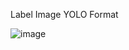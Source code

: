Label Image YOLO Format

![image](https://user-images.githubusercontent.com/81457132/174222928-b92b47a8-9dd2-4095-91c6-7f3ab446edc6.png)

